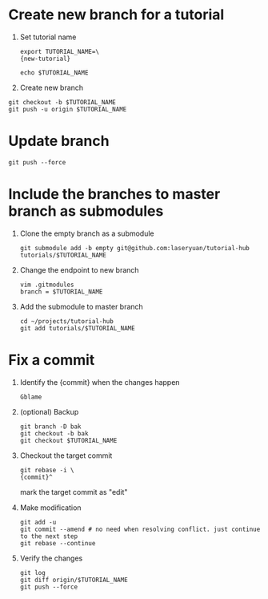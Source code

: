 # Create new branch for a tutorial
1. Set tutorial name
    ```
    export TUTORIAL_NAME=\
    {new-tutorial}

    echo $TUTORIAL_NAME
    ```

1. Create new branch
```
git checkout -b $TUTORIAL_NAME
git push -u origin $TUTORIAL_NAME
```

# Update branch
```
git push --force
```

# Include the branches to master branch as submodules
1. Clone the empty branch as a submodule
    ```
    git submodule add -b empty git@github.com:laseryuan/tutorial-hub tutorials/$TUTORIAL_NAME
    ```

1. Change the endpoint to new branch
    ```
    vim .gitmodules
    branch = $TUTORIAL_NAME
    ```

1. Add the submodule to master branch
    ```
    cd ~/projects/tutorial-hub
    git add tutorials/$TUTORIAL_NAME
    ```

# Fix a commit
1. Identify the {commit} when the changes happen
    ```
    Gblame
    ```

1. (optional) Backup
    ```
    git branch -D bak
    git checkout -b bak
    git checkout $TUTORIAL_NAME
    ```

1. Checkout the target commit
    ```
    git rebase -i \
    {commit}^

    ```
    mark the target commit as "edit"

1. Make modification
    ```
    git add -u
    git commit --amend # no need when resolving conflict. just continue to the next step
    git rebase --continue
    ```

1. Verify the changes
    ```
    git log
    git diff origin/$TUTORIAL_NAME
    git push --force
    ```
